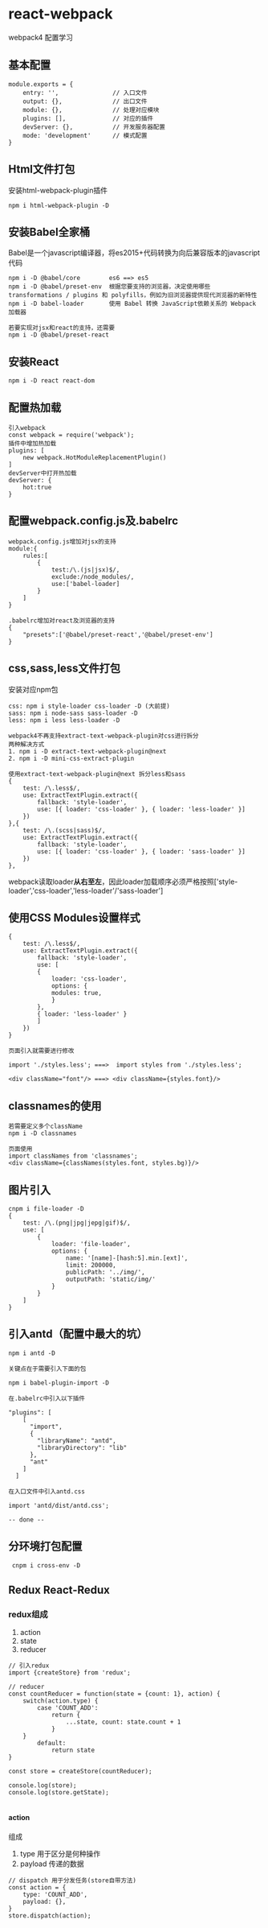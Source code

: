 # react-webpack
webpack4 配置学习

## 基本配置
```
module.exports = {
    entry: '',               // 入口文件
    output: {},              // 出口文件
    module: {},              // 处理对应模块
    plugins: [],             // 对应的插件
    devServer: {},           // 开发服务器配置
    mode: 'development'      // 模式配置
}
```

## Html文件打包
安装html-webpack-plugin插件

``` 
npm i html-webpack-plugin -D 
```

## 安装Babel全家桶
Babel是一个javascript编译器，将es2015+代码转换为向后兼容版本的javascript代码

```
npm i -D @babel/core        es6 ==> es5
npm i -D @babel/preset-env  根据您要支持的浏览器，决定使用哪些 transformations / plugins 和 polyfills，例如为旧浏览器提供现代浏览器的新特性
npm i -D babel-loader       使用 Babel 转换 JavaScript依赖关系的 Webpack 加载器

若要实现对jsx和react的支持，还需要
npm i -D @babel/preset-react 
```

## 安装React

```
npm i -D react react-dom
```

## 配置热加载
```
引入webpack
const webpack = require('webpack');
插件中增加热加载
plugins: [
    new webpack.HotModuleReplacementPlugin()
]
devServer中打开热加载
devServer: {
    hot:true
}
```

## 配置webpack.config.js及.babelrc
```
webpack.config.js增加对jsx的支持
module:{
    rules:[
        {
            test:/\.(js|jsx)$/,
            exclude:/node_modules/,
            use:['babel-loader]
        }
    ]
}
```

```
.babelrc增加对react及浏览器的支持
{
    "presets":['@babel/preset-react','@babel/preset-env']
}
```

## css,sass,less文件打包
安装对应npm包

``` 
css: npm i style-loader css-loader -D (大前提)
sass: npm i node-sass sass-loader -D
less: npm i less less-loader -D

webpack4不再支持extract-text-webpack-plugin对css进行拆分
两种解决方式
1. npm i -D extract-text-webpack-plugin@next
2. npm i -D mini-css-extract-plugin
```

```
使用extract-text-webpack-plugin@next 拆分less和sass
{
    test: /\.less$/,
    use: ExtractTextPlugin.extract({
        fallback: 'style-loader',
        use: [{ loader: 'css-loader' }, { loader: 'less-loader' }]
    })
},{
    test: /\.(scss|sass)$/,
    use: ExtractTextPlugin.extract({
        fallback: 'style-loader',
        use: [{ loader: 'css-loader' }, { loader: 'sass-loader' }]
    })
},
```

webpack读取loader**从右至左**，因此loader加载顺序必须严格按照['style-loader','css-loader','less-loader'/'sass-loader']

## 使用CSS Modules设置样式
```
{
    test: /\.less$/,
    use: ExtractTextPlugin.extract({
        fallback: 'style-loader',
        use: [
        {
            loader: 'css-loader',
            options: {
            modules: true,
            }
        },
        { loader: 'less-loader' }
        ]
    })
}

页面引入就需要进行修改

import './styles.less'; ===>  import styles from './styles.less';

<div className="font"/> ===> <div className={styles.font}/>

```

## classnames的使用
```
若需要定义多个className
npm i -D classnames

页面使用
import classNames from 'classnames';
<div className={classNames(styles.font, styles.bg)}/>

```

## 图片引入
```
cnpm i file-loader -D
{
    test: /\.(png|jpg|jepg|gif)$/,
    use: [
        {
            loader: 'file-loader',
            options: {
                name: '[name]-[hash:5].min.[ext]',
                limit: 200000,
                publicPath: '../img/',
                outputPath: 'static/img/'
            }
        }
    ]
}
```

## 引入antd（配置中最大的坑）
```
npm i antd -D

关键点在于需要引入下面的包

npm i babel-plugin-import -D

在.babelrc中引入以下插件

"plugins": [
    [
      "import",
      {
        "libraryName": "antd",
        "libraryDirectory": "lib"
      },
      "ant"
    ]
  ]
  
在入口文件中引入antd.css

import 'antd/dist/antd.css';

-- done --
```

## 分环境打包配置
```
 cnpm i cross-env -D
```

## Redux React-Redux

### redux组成
1. action
2. state
3. reducer

```
// 引入redux
import {createStore} from 'redux';

// reducer
const countReducer = function(state = {count: 1}, action) {
    switch(action.type) {
        case 'COUNT_ADD':
            return {
                ...state, count: state.count + 1
            }
    }
        default: 
            return state
}

const store = createStore(countReducer);

console.log(store);
console.log(store.getState);


```

#### action

组成
1. type     用于区分是何种操作
2. payload  传递的数据

```
// dispatch 用于分发任务(store自带方法)
const action = {
    type: 'COUNT_ADD',
    payload: {}, 
}
store.dispatch(action);

```
